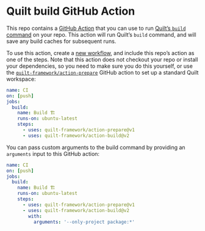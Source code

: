 # Quilt build GitHub Action

This repo contains a [GitHub Action](https://github.com/features/actions) that you can use to run [Quilt’s `build` command](https://github.com/lemonmade/quilt/blob/main/documentation/features/builds) on your repo. This action will run Quilt’s `build` command, and will save any build caches for subsequent runs.

To use this action, create a [new workflow](https://docs.github.com/en/actions/quickstart#creating-your-first-workflow), and include this repo’s action as one of the steps. Note that this action does not checkout your repo or install your dependencies, so you need to make sure you do this yourself, or use the [`quilt-framework/action-prepare`](https://github.com/quilt-framework/action-prepare) GitHub action to set up a standard Quilt workspace:

```yml
name: CI
on: [push]
jobs:
  build:
    name: Build 🏗
    runs-on: ubuntu-latest
    steps:
      - uses: quilt-framework/action-prepare@v1
      - uses: quilt-framework/action-build@v2
```

You can pass custom arguments to the build command by providing an `arguments` input to this GitHub action:

```yml
name: CI
on: [push]
jobs:
  build:
    name: Build 🏗
    runs-on: ubuntu-latest
    steps:
      - uses: quilt-framework/action-prepare@v1
      - uses: quilt-framework/action-build@v2
        with:
          arguments: '--only-project package:*'
          
```
